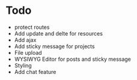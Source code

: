 # Todo

- protect routes
- Add update and delte for resources
- Add ajax
- Add sticky message for projects
- File upload
- WYSIWYG Editor for posts and sticky message
- Styling
- Add chat feature
